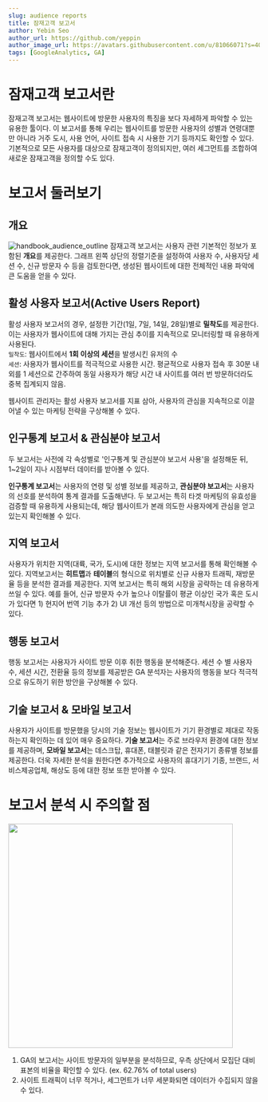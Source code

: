 ```yaml
---
slug: audience reports
title: 잠재고객 보고서
author: Yebin Seo
author_url: https://github.com/yeppin
author_image_url: https://avatars.githubusercontent.com/u/81066071?s=400&u=55ee1f97f34d9497ad540b225cfd2448aeefd8b0&v=4
tags: [GoogleAnalytics, GA]
---
```

# 잠재고객 보고서란
잠재고객 보고서는 웹사이트에 방문한 사용자의 특징을 보다 자세하게 파악할 수 있는 유용한 툴이다. 이 보고서를 통해 우리는 웹사이트를 방문한 사용자의 성별과 연령대뿐만 아니라 거주 도시, 사용 언어, 사이트 접속 시 사용한 기기 등까지도 확인할 수 있다. 기본적으로 모든 사용자를 대상으로 잠재고객이 정의되지만, 여러 세그먼트를 조합하여 새로운 잠재고객을 정의할 수도 있다.

# 보고서 둘러보기
## 개요
![handbook_audience_outline](https://user-images.githubusercontent.com/81066071/131258942-57ddffa8-ada8-4c35-a4c9-1d350c92f908.PNG)
잠재고객 보고서는 사용자 관련 기본적인 정보가 포함된 **개요**를 제공한다. 그래프 왼쪽 상단의 정렬기준을 설정하여 사용자 수, 사용자당 세션 수, 신규 방문자 수 등을 검토한다면, 생성된 웹사이트에 대한 전체적인 내용 파악에 큰 도움을 얻을 수 있다. 

## 활성 사용자 보고서(Active Users Report)
활성 사용자 보고서의 경우, 설정한 기간(1일, 7일, 14일, 28일)별로 **밀착도**를 제공한다. 이는 사용자가 웹사이트에 대해 가지는 관심 추이를 지속적으로 모니터링할 때 유용하게 사용된다.  
```밀착도```: 웹사이트에서 **1회 이상의 세션**을 발생시킨 유저의 수  
```세션```: 사용자가 웹사이트를 적극적으로 사용한 시간. 평균적으로 사용자 접속 후 30분 내외를 1 세션으로 간주하여 동일 사용자가 해당 시간 내 사이트를 여러 번 방문하더라도 중복 집계되지 않음.  
  
웹사이트 관리자는 활성 사용자 보고서를 지표 삼아, 사용자의 관심을 지속적으로 이끌어낼 수 있는 마케팅 전략을 구상해볼 수 있다. 

## 인구통계 보고서 & 관심분야 보고서
두 보고서는 사전에 각 속성별로 '인구통계 및 관심분야 보고서 사용'을 설정해둔 뒤, 1~2일이 지나 시점부터 데이터를 받아볼 수 있다.  

**인구통계 보고서**는 사용자의 연령 및 성별 정보를 제공하고, **관심분야 보고서**는 사용자의 선호를 분석하여 통계 결과를 도출해낸다. 두 보고서는 특히 타겟 마케팅의 유효성을 검증할 때 유용하게 사용되는데, 해당 웹사이트가 본래 의도한 사용자에게 관심을 얻고 있는지 확인해볼 수 있다.  
  
## 지역 보고서
사용자가 위치한 지역(대륙, 국가, 도시)에 대한 정보는 지역 보고서를 통해 확인해볼 수 있다. 지역보고서는 **히트맵**과 **테이블**의 형식으로 위치별로 신규 사용자 트래픽, 재방문율 등을 분석한 결과를 제공한다. 지역 보고서는 특히 해외 시장을 공략하는 데 유용하게 쓰일 수 있다. 예를 들어, 신규 방문자 수가 높으나 이탈률이 평균 이상인 국가 혹은 도시가 있다면 1) 현지어 번역 기능 추가 2) UI 개선 등의 방법으로 미개척시장을 공략할 수 있다.

## 행동 보고서
행동 보고서는 사용자가 사이트 방문 이후 취한 행동을 분석해준다. 세션 수 별 사용자 수, 세션 시간, 전환율 등의 정보를 제공받은 GA 분석자는 사용자의 행동을 보다 적극적으로 유도하기 위한 방안을 구상해볼 수 있다.

## 기술 보고서 & 모바일 보고서
사용자가 사이트를 방문했을 당시의 기술 정보는 웹사이트가 기기 환경별로 제대로 작동하는지 확인하는 데 있어 매우 중요하다. **기술 보고서**는 주로 브라우저 환경에 대한 정보를 제공하며, **모바일 보고서**는 데스크탑, 휴대폰, 태블릿과 같은 전자기기 종류별 정보를 제공한다. 더욱 자세한 분석을 원한다면 추가적으로 사용자의 휴대기기 기종, 브랜드, 서비스제공업체, 해상도 등에 대한 정보 또한 받아볼 수 있다. 

# 보고서 분석 시 주의할 점
<img src = "https://user-images.githubusercontent.com/81066071/131259979-61d10061-ae8e-4a09-b479-86e3c6c4b2e3.png" width = "450"><br/> 
1. GA의 보고서는 사이트 방문자의 일부분을 분석하므로, 우측 상단에서 모집단 대비 표본의 비율을 확인할 수 있다. (ex. 62.76% of total users)  
2. 사이트 트래픽이 너무 적거나, 세그먼트가 너무 세분화되면 데이터가 수집되지 않을 수 있다.


